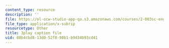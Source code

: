 ```yaml
---
content_type: resource
description: ''
file: https://ol-ocw-studio-app-qa.s3.amazonaws.com/courses/2-003sc-engineering-dynamics-fall-2011/80b4cbd813d052f898b1b9d34b93cd41_osyKjTQuwlk.vtt
file_type: application/x-subrip
resourcetype: Other
title: 3play caption file
uid: 80b4cbd8-13d0-52f8-98b1-b9d34b93cd41
---
```

